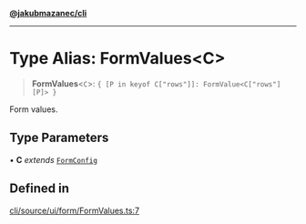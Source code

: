 [**@jakubmazanec/cli**](../README.md)

---

# Type Alias: FormValues\<C\>

> **FormValues**\<`C`\>: `{ [P in keyof C["rows"]]: FormValue<C["rows"][P]> }`

Form values.

## Type Parameters

• **C** _extends_ [`FormConfig`](FormConfig.md)

## Defined in

[cli/source/ui/form/FormValues.ts:7](https://github.com/jakubmazanec/tools/blob/4bb343d3736e4f9f11a014de3241c6054262151e/packages/cli/source/ui/form/FormValues.ts#L7)
